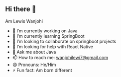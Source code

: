 ## Hi there 👋
Am Lewis Wanjohi


- 🔭 I’m currently working on Java 
- 🌱 I’m currently learning SpringBoot
- 👯 I’m looking to collaborate on springboot projects
- 🤔 I’m looking for help with React Native
- 💬 Ask me about Java
- 📫 How to reach me: wanjohilewi7@gmail.com
- 😄 Pronouns: He/Him
- ⚡ Fun fact: Am born different

